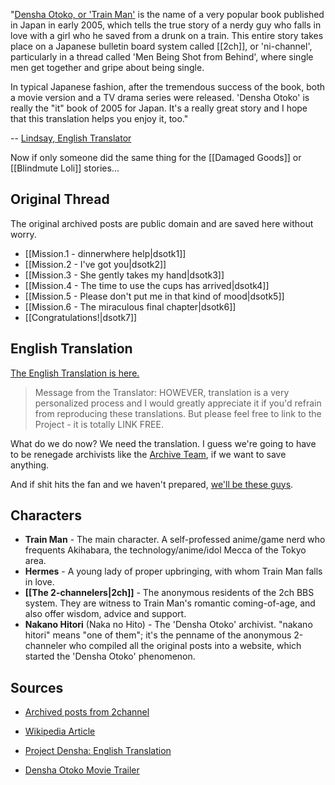 "[Densha Otoko, or 'Train Man'](https://en.wikipedia.org/wiki/Densha_Otoko) is the name of a very popular book published in Japan in early 2005, which tells the true story of a nerdy guy who falls in love with a girl who he saved from a drunk on a train. This entire story takes place on a Japanese bulletin board system called [[2ch]], or 'ni-channel', particularly in a thread called 'Men Being Shot from Behind', where single men get together and gripe about being single.

In typical Japanese fashion, after the tremendous success of the book, both a movie version and a TV drama series were released. 'Densha Otoko' is really the "it" book of 2005 for Japan. It's a really great story and I hope that this translation helps you enjoy it, too." 

-- [Lindsay, English Translator](http://www.rinji.tv/)

Now if only someone did the same thing for the [[Damaged Goods]] or [[Blindmute Loli]] stories...

## Original Thread

The original archived posts are public domain and are saved here without worry.

* [[Mission.1 - dinnerwhere help|dsotk1]]
* [[Mission.2 - I've got you|dsotk2]]
* [[Mission.3 - She gently takes my hand|dsotk3]]
* [[Mission.4 - The time to use the cups has arrived|dsotk4]]
* [[Mission.5 - Please don't put me in that kind of mood|dsotk5]]
* [[Mission.6 - The miraculous final chapter|dsotk6]]
* [[Congratulations!|dsotk7]]

## English Translation

[The English Translation is here.](http://www.rinji.tv/densha/)

> Message from the Translator: HOWEVER, translation is a very personalized process and I would greatly appreciate it if you'd refrain from reproducing these translations. But please feel free to link to the Project - it is totally LINK FREE. 

What do we do now? We need the translation. I guess we're going to have to be renegade archivists like the [Archive Team](http://archiveteam.org/index.php?title=Main_Page), if we want to save anything.

And if shit hits the fan and we haven't prepared, [we'll be these guys](https://www.youtube.com/watch?v=Tvfwxa1Nwi0&feature=related).

## Characters

* **Train Man** - The main character. A self-professed anime/game nerd who frequents Akihabara, the technology/anime/idol Mecca of the Tokyo area.
* **Hermes** - A young lady of proper upbringing, with whom Train Man falls in love.
* **[[The 2-channelers|2ch]]** - The anonymous residents of the 2ch BBS system. They are witness to Train Man's romantic coming-of-age, and also offer wisdom, advice and support.
* **Nakano Hitori** (Naka no Hito) - The 'Densha Otoko' archivist. "nakano hitori" means "one of them"; it's the penname of the anonymous 2-channeler who compiled all the original posts into a website, which started the 'Densha Otoko' phenomenon.

## Sources

* [Archived posts from 2channel](http://www.geocities.co.jp/Milkyway-Aquarius/7075/trainman.html)
* [Wikipedia Article](https://en.wikipedia.org/wiki/Densha_Otoko)
* [Project Densha: English Translation](http://www.rinji.tv/densha/)

* [Densha Otoko Movie Trailer](https://www.youtube.com/watch?v=mdW6V40E1SQ&feature=related)